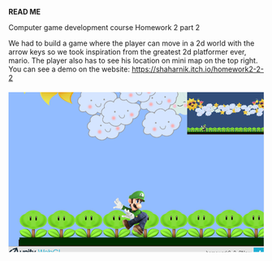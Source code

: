 **READ ME**

Computer game development course Homework 2 part 2

We had to build a game where the player can move in a 2d world with the arrow keys so we took inspiration from the greatest 2d platformer ever, mario.
The player also has to see his location on mini map on the top right.
You can see a demo on the website: 
https://shaharnik.itch.io/homework2-2-2

#### ![image](https://github.com/VadimKachevski/sw_systems_hw1/blob/master/luigi.PNG?raw=true)
